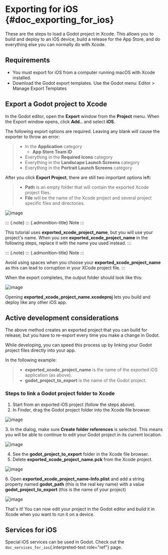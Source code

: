 Exporting for iOS {#doc_exporting_for_ios}
=================

These are the steps to load a Godot project in Xcode. This allows you to
build and deploy to an iOS device, build a release for the App Store,
and do everything else you can normally do with Xcode.

Requirements
------------

-   You must export for iOS from a computer running macOS with Xcode
    installed.
-   Download the Godot export templates. Use the Godot menu: Editor \>
    Manage Export Templates

Export a Godot project to Xcode
-------------------------------

In the Godot editor, open the **Export** window from the **Project**
menu. When the Export window opens, click **Add..** and select **iOS**.

The following export options are required. Leaving any blank will cause
the exporter to throw an error:

> -   In the **Application** category
>     -   **App Store Team ID**
> -   Everything in the **Required Icons** category
> -   Everything in the **Landscape Launch Screens** category
> -   Everything in the **Portrait Launch Screens** category

After you click **Export Project**, there are still two important
options left:

> -   **Path** is an empty folder that will contain the exported Xcode
>     project files.
> -   **File** will be the name of the Xcode project and several project
>     specific files and directories.

![image](img/ios_export_file.png)

::: {.note}
::: {.admonition-title}
Note
:::

This tutorial uses **exported\_xcode\_project\_name**, but you will use
your project\'s name. When you see **exported\_xcode\_project\_name** in
the following steps, replace it with the name you used instead.
:::

::: {.note}
::: {.admonition-title}
Note
:::

Avoid using spaces when you choose your
**exported\_xcode\_project\_name** as this can lead to corruption in
your XCode project file.
:::

When the export completes, the output folder should look like this:

![image](img/ios_export_output.png)

Opening **exported\_xcode\_project\_name.xcodeproj** lets you build and
deploy like any other iOS app.

Active development considerations
---------------------------------

The above method creates an exported project that you can build for
release, but you have to re-export every time you make a change in
Godot.

While developing, you can speed this process up by linking your Godot
project files directly into your app.

In the following example:

> -   **exported\_xcode\_project\_name** is the name of the exported iOS
>     application (as above).
> -   **godot\_project\_to\_export** is the name of the Godot project.

### Steps to link a Godot project folder to Xcode

1.  Start from an exported iOS project (follow the steps above).
2.  In Finder, drag the Godot project folder into the Xcode file
    browser.

![image](img/ios_export_add_dir.png)

3\. In the dialog, make sure **Create folder references** is selected.
This means you will be able to continue to edit your Godot project in
its current location.

![image](img/ios_export_file_ref.png)

4.  See the **godot\_project\_to\_export** folder in the Xcode file
    browser.
5.  Delete **exported\_xcode\_project\_name.pck** from the Xcode
    project.

![image](img/ios_export_delete_pck.png)

6\. Open **exported\_xcode\_project\_name-Info.plist** and add a string
property named **godot\_path** (this is the real key name) with a value
**godot\_project\_to\_export** (this is the name of your project)

![image](img/ios_export_set_path.png)

That\'s it! You can now edit your project in the Godot editor and build
it in Xcode when you want to run it on a device.

Services for iOS
----------------

Special iOS services can be used in Godot. Check out the
`doc_services_for_ios`{.interpreted-text role="ref"} page.
